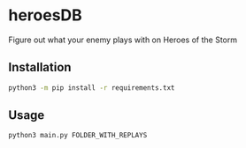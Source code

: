 # heroesDB
Figure out what your enemy plays with on Heroes of the Storm

## Installation
```bash
python3 -m pip install -r requirements.txt
```

## Usage
```bash
python3 main.py FOLDER_WITH_REPLAYS
```

